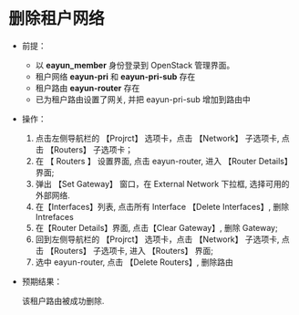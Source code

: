 # 删除租户网络

* 前提：

  - 以 **eayun_member** 身份登录到 OpenStack 管理界面。
  - 租户网络 **eayun-pri** 和 **eayun-pri-sub** 存在
  - 租户路由 **eayun-router** 存在
  - 已为租户路由设置了网关, 并把 eayun-pri-sub 增加到路由中

* 操作：

  1. 点击左侧导航栏的 【Projrct】 选项卡，点击 【Network】 子选项卡, 点击 【Routers】 子选项卡；
  1. 在 【 Routers 】 设置界面, 点击 eayun-router, 进入 【Router Details】界面;  
  1. 弹出 【Set Gateway】 窗口，在 External Network 下拉框, 选择可用的外部网络.
  1. 在【Interfaces】列表, 点击所有 Interface 【Delete Interfaces】, 删除 Intrefaces
  1. 在【Router Details】界面, 点击【Clear Gateway】, 删除 Gateway;
  1. 回到左侧导航栏的 【Projrct】 选项卡，点击 【Network】 子选项卡, 点击 【Routers】 子选项卡, 进入 【Routers】 界面;
  1. 选中 eayun-router, 点击 【Delete Routers】, 删除路由

* 预期结果：

  该租户路由被成功删除.
